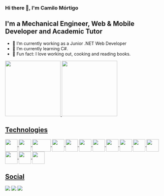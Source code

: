 ### Hi there 👋, I'm Camilo Mórtigo

## I'm a Mechanical Engineer, Web & Mobile Developer and Academic Tutor
- 🔭 I’m currently working as a Junior .NET Web Developer
- 🌱 I’m currently learning C#.
- :muscle: Fun fact: I love working out, cooking and reading books.

<div>
  <a href="https://github.com/JCamiloMRincon">
  <img height=180cm src="https://github-readme-stats.vercel.app/api?username=JCamiloMRincon&show_icons=true&theme=merko">
  <img height=180cm src="https://github-readme-stats.vercel.app/api/top-langs/?username=JCamiloMRincon&langs_count=8&theme=merko">
 </div>

 ## Technologies 
  <div style="display: inline_block">
    <img align="center" height="40" width="40" src="https://cdn.jsdelivr.net/gh/devicons/devicon/icons/csharp/csharp-original.svg">
    <img align="center" height="40" width="40" src="https://cdn.jsdelivr.net/gh/devicons/devicon/icons/dotnetcore/dotnetcore-original.svg">
    <img align="center" height="40" width="60" src="https://cdn.jsdelivr.net/gh/devicons/devicon/icons/azure/azure-original-wordmark.svg">
    <img align="center" height="40" width="40" src="https://cdn.jsdelivr.net/gh/devicons/devicon/icons/html5/html5-original-wordmark.svg">
    <img align="center" height="40" width="40" src="https://cdn.jsdelivr.net/gh/devicons/devicon/icons/css3/css3-original-wordmark.svg">
    <img align="center" height="40" width="40" src="https://cdn.jsdelivr.net/gh/devicons/devicon/icons/javascript/javascript-original.svg">
    <img align="center" height="40" width="40" src="https://cdn.jsdelivr.net/gh/devicons/devicon/icons/sass/sass-original.svg">
    <img align="center" height="40" width="40" src="https://cdn.jsdelivr.net/gh/devicons/devicon/icons/java/java-original-wordmark.svg">
    <img align="center" height="40" width="40" src="https://cdn.jsdelivr.net/gh/devicons/devicon/icons/kotlin/kotlin-original.svg">
    <img align="center" height="40" width="40" src="https://cdn.jsdelivr.net/gh/devicons/devicon/icons/android/android-plain-wordmark.svg">
    <img align="center" height="40" width="40" src="https://cdn.jsdelivr.net/gh/devicons/devicon/icons/python/python-original-wordmark.svg">
    <img align="center" height="40" width="40" src="https://cdn.jsdelivr.net/gh/devicons/devicon/icons/flask/flask-original-wordmark.svg">
    <img align="center" height="40" width="40" src="https://cdn.jsdelivr.net/gh/devicons/devicon/icons/mysql/mysql-original-wordmark.svg">
    <img align="center" height="40" width="40" src="https://cdn.jsdelivr.net/gh/devicons/devicon/icons/matlab/matlab-original.svg">
  </div>
  
  ## Social
  
  <div>
    <a href="https://www.facebook.com/juancamilo.mortigo" target="_blank"><img src="https://img.shields.io/badge/Facebook-1877F2?style=for-the-badge&logo=facebook&logoColor=white" target="_blank"></a>
    <a href="https://www.instagram.com/jcmortigor/" target="_blank"><img src="https://img.shields.io/badge/Instagram-E4405F?style=for-the-badge&logo=instagram&logoColor=white" target="_blank"></a>
    <a href="https://www.linkedin.com/in/juan-camilo-mortigo" target="_blank"><img src="https://img.shields.io/badge/LinkedIn-0077B5?style=for-the-badge&logo=linkedin&logoColor=white" target="_blank"></a>
  </div>

